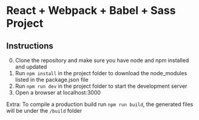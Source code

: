 # React + Webpack + Babel + Sass Project

## Instructions
0. Clone the repository and make sure you have node and npm installed and updated
1. Run `npm install` in the project folder to download the node_modules listed in the package.json file
2. Run `npm run dev` in the project folder to start the development server
3. Open a browser at localhost:3000

Extra: To compile a production build run `npm run build`, the generated files will be under the `/build` folder
